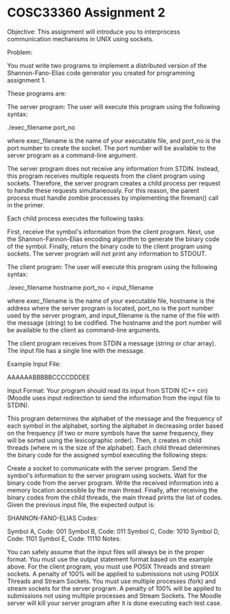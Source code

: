 # COSC33360 Assignment 2

Objective:
This assignment will introduce you to interprocess communication mechanisms in UNIX using sockets.

Problem:

You must write two programs to implement a distributed version of the Shannon-Fano-Elias code generator you created for programming assignment 1.

These programs are:

The server program:
The user will execute this program using the following syntax:

./exec_filename port_no

where exec_filename is the name of your executable file, and port_no is the port number to create the socket. The port number will be available to the server program as a command-line argument.

The server program does not receive any information from STDIN. Instead, this program receives multiple requests from the client program using sockets. Therefore, the server program creates a child process per request to handle these requests simultaneously. For this reason, the parent process must handle zombie processes by implementing the fireman() call in the primer. 

Each child process executes the following tasks:

First, receive the symbol's information from the client program.
Next, use the Shannon-Fannon-Elias encoding algorithm to generate the binary code of the symbol.
Finally, return the binary code to the client program using sockets.
The server program will not print any information to STDOUT.


The client program:
The user will execute this program using the following syntax:

./exec_filename hostname port_no < input_filename

where exec_filename is the name of your executable file, hostname is the address where the server program is located, port_no is the port number used by the server program, and input_filename is the name of the file with the message (string) to be codified. The hostname and the port number will be available to the client as command-line arguments.

The client program receives from STDIN a message (string or char array). The input file has a single line with the message.

Example Input File:

AAAAAABBBBBCCCCDDDEE

Input Format: Your program should read its input from STDIN (C++ cin) (Moodle uses input redirection to send the information from the input file to STDIN).

This program determines the alphabet of the message and the frequency of each symbol in the alphabet, sorting the alphabet in decreasing order based on the frequency  (if two or more symbols have the same frequency, they will be sorted using the lexicographic order). Then, it creates m child threads (where m is the size of the alphabet). Each child thread determines the binary code for the assigned symbol executing the following steps:

Create a socket to communicate with the server program.
Send the symbol's information to the server program using sockets. 
Wait for the binary code from the server program.
Write the received information into a memory location accessible by the main thread.
Finally, after receiving the binary codes from the child threads, the main thread prints the list of codes. Given the previous input file, the expected output is:

SHANNON-FANO-ELIAS Codes:

Symbol A, Code: 001
Symbol B, Code: 011
Symbol C, Code: 1010
Symbol D, Code: 1101
Symbol E, Code: 11110
Notes:
 
You can safely assume that the input files will always be in the proper format.
You must use the output statement format based on the example above.
For the client program, you must use POSIX Threads and stream sockets. A penalty of 100% will be applied to submissions not using POSIX Threads and Stream Sockets.
You must use multiple processes (fork) and stream sockets for the server program. A penalty of 100% will be applied to submissions not using multiple processes and Stream Sockets.
The Moodle server will kill your server program after it is done executing each test case.
